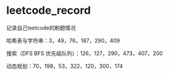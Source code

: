 # leetcode_record
记录自己leetcode的刷题情况

哈希表与字符串：3，49，76，187，290，409

搜索（DFS BFS 优先级队列）：126，127，290，473，407，200

动态规划：70，198，53，322，120，300，174